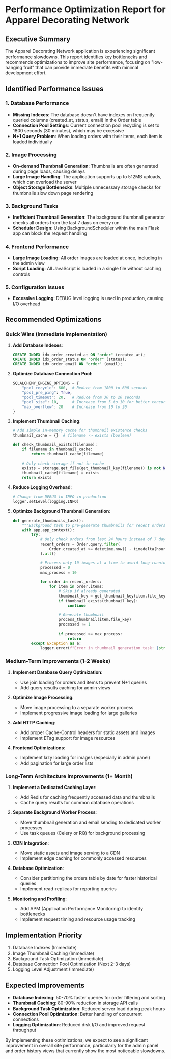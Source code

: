 # Performance Optimization Report for Apparel Decorating Network

## Executive Summary

The Apparel Decorating Network application is experiencing significant performance slowdowns. This report identifies key bottlenecks and recommends optimizations to improve site performance, focusing on "low-hanging fruit" that can provide immediate benefits with minimal development effort.

## Identified Performance Issues

### 1. Database Performance

- **Missing Indexes**: The database doesn't have indexes on frequently queried columns (created_at, status, email) in the Order table
- **Connection Pool Settings**: Current connection pool recycling is set to 1800 seconds (30 minutes), which may be excessive
- **N+1 Query Problem**: When loading orders with their items, each item is loaded individually

### 2. Image Processing

- **On-demand Thumbnail Generation**: Thumbnails are often generated during page loads, causing delays
- **Large Image Handling**: The application supports up to 512MB uploads, which can overload the server
- **Object Storage Bottlenecks**: Multiple unnecessary storage checks for thumbnails slow down page rendering

### 3. Background Tasks

- **Inefficient Thumbnail Generation**: The background thumbnail generator checks all orders from the last 7 days on every run
- **Scheduler Design**: Using BackgroundScheduler within the main Flask app can block the request handling

### 4. Frontend Performance

- **Large Image Loading**: All order images are loaded at once, including in the admin view
- **Script Loading**: All JavaScript is loaded in a single file without caching controls

### 5. Configuration Issues

- **Excessive Logging**: DEBUG level logging is used in production, causing I/O overhead

## Recommended Optimizations

### Quick Wins (Immediate Implementation)

1. **Add Database Indexes**:
   ```sql
   CREATE INDEX idx_order_created_at ON "order" (created_at);
   CREATE INDEX idx_order_status ON "order" (status);
   CREATE INDEX idx_order_email ON "order" (email);
   ```

2. **Optimize Database Connection Pool**:
   ```python
   SQLALCHEMY_ENGINE_OPTIONS = {
       "pool_recycle": 600,  # Reduce from 1800 to 600 seconds
       "pool_pre_ping": True,
       "pool_timeout": 20,   # Reduce from 30 to 20 seconds
       "pool_size": 10,      # Increase from 5 to 10 for better concurrency
       "max_overflow": 20    # Increase from 10 to 20
   }
   ```

3. **Implement Thumbnail Caching**:
   ```python
   # Add simple in-memory cache for thumbnail existence checks
   thumbnail_cache = {}  # filename -> exists (boolean)
   
   def check_thumbnail_exists(filename):
       if filename in thumbnail_cache:
           return thumbnail_cache[filename]
       
       # Only check storage if not in cache
       exists = storage.get_file(get_thumbnail_key(filename)) is not None
       thumbnail_cache[filename] = exists
       return exists
   ```

4. **Reduce Logging Overhead**:
   ```python
   # Change from DEBUG to INFO in production
   logger.setLevel(logging.INFO)
   ```

5. **Optimize Background Thumbnail Generation**:
   ```python
   def generate_thumbnails_task():
       """Background task to pre-generate thumbnails for recent orders"""
       with app.app_context():
           try:
               # Only check orders from last 24 hours instead of 7 days
               recent_orders = Order.query.filter(
                   Order.created_at >= datetime.now() - timedelta(hours=24)
               ).all()
   
               # Process only 10 images at a time to avoid long-running tasks
               processed = 0
               max_process = 10
               
               for order in recent_orders:
                   for item in order.items:
                       # Skip if already generated
                       thumbnail_key = get_thumbnail_key(item.file_key)
                       if thumbnail_exists(thumbnail_key):
                           continue
                           
                       # Generate thumbnail
                       process_thumbnail(item.file_key)
                       processed += 1
                       
                       if processed >= max_process:
                           return
           except Exception as e:
               logger.error(f"Error in thumbnail generation task: {str(e)}")
   ```

### Medium-Term Improvements (1-2 Weeks)

1. **Implement Database Query Optimization**:
   - Use join loading for orders and items to prevent N+1 queries
   - Add query results caching for admin views

2. **Optimize Image Processing**:
   - Move image processing to a separate worker process
   - Implement progressive image loading for large galleries

3. **Add HTTP Caching**:
   - Add proper Cache-Control headers for static assets and images
   - Implement ETag support for image resources

4. **Frontend Optimizations**:
   - Implement lazy loading for images (especially in admin panel)
   - Add pagination for large order lists

### Long-Term Architecture Improvements (1+ Month)

1. **Implement a Dedicated Caching Layer**:
   - Add Redis for caching frequently accessed data and thumbnails
   - Cache query results for common database operations

2. **Separate Background Worker Process**:
   - Move thumbnail generation and email sending to dedicated worker processes
   - Use task queues (Celery or RQ) for background processing

3. **CDN Integration**:
   - Move static assets and image serving to a CDN
   - Implement edge caching for commonly accessed resources

4. **Database Optimization**:
   - Consider partitioning the orders table by date for faster historical queries
   - Implement read-replicas for reporting queries

5. **Monitoring and Profiling**:
   - Add APM (Application Performance Monitoring) to identify bottlenecks
   - Implement request timing and resource usage tracking

## Implementation Priority

1. Database Indexes (Immediate)
2. Image Thumbnail Caching (Immediate)
3. Background Task Optimization (Immediate)
4. Database Connection Pool Optimization (Next 2-3 days)
5. Logging Level Adjustment (Immediate)

## Expected Improvements

- **Database Indexing**: 50-70% faster queries for order filtering and sorting
- **Thumbnail Caching**: 80-90% reduction in storage API calls
- **Background Task Optimization**: Reduced server load during peak hours
- **Connection Pool Optimization**: Better handling of concurrent connections
- **Logging Optimization**: Reduced disk I/O and improved request throughput

By implementing these optimizations, we expect to see a significant improvement in overall site performance, particularly for the admin panel and order history views that currently show the most noticeable slowdowns.